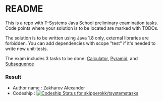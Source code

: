 # README #

This is a repo with T-Systems Java School preliminary examination tasks.
Code points where your solution is to be located are marked with TODOs.

The solution is to be written using Java 1.8 only, external libraries are forbidden. 
You can add dependencies with scope "test" if it's needed to write new unit-tests.

The exam includes 3 tasks to be done: [Calculator](/tasks/Calculator.md), [Pyramid](/tasks/Pyramid.md), and 
[Subsequence](/tasks/Subsequence.md)

### Result ###

* Author name : Zakharov Alexander
* Codeship : 
[![Codeship Status for skipperokk/tsystemstasks](https://app.codeship.com/projects/28e70fd0-6854-0138-03a7-1a2287b5a29e/status?branch=master)](https://app.codeship.com/projects/394119)

